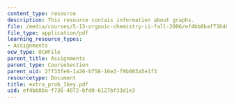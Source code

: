 ```yaml
---
content_type: resource
description: This resource contais information about graphs.
file: /media/courses/5-13-organic-chemistry-ii-fall-2006/ef4bb8baf7364072bfd06127bf33d1e3_extra_prob_1key.pdf
file_type: application/pdf
learning_resource_types:
- Assignments
ocw_type: OCWFile
parent_title: Assignments
parent_type: CourseSection
parent_uid: 2ff33fe6-1a26-b758-16e2-f9b003a5e1f3
resourcetype: Document
title: extra_prob_1key.pdf
uid: ef4bb8ba-f736-4072-bfd0-6127bf33d1e3
---
```

